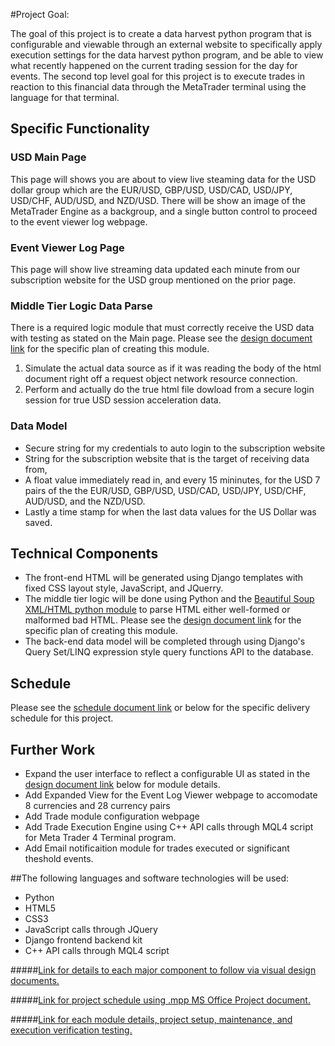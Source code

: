 #Project Goal:

The goal of this project is to create a data harvest python program that is configurable and viewable through
an external website to specifically apply execution settings for the data harvest python program, and be able
to view what recently happened on the current trading session for the day for events. The second top level goal
for this project is to execute trades in reaction to this financial data through the MetaTrader terminal using the
language for that terminal.

## Specific Functionality

### USD Main Page
This page will shows you are about to view live steaming data for the USD dollar group which are the EUR/USD,
GBP/USD, USD/CAD, USD/JPY, USD/CHF, AUD/USD, and NZD/USD.
There will be show an image of the MetaTrader Engine as a backgroup, and a single button control to proceed to
the event viewer log webpage.

### Event Viewer Log Page
This page will show live streaming data updated each minute from our subscription website for the USD group mentioned
on the prior page.

### Middle Tier Logic Data Parse
There is a required logic module that must correctly receive the USD data with testing as stated on the Main page.
Please see the [design document link](https://github.com/mklump/codeguild_finalproject_fxalarm/blob/master/Design_Docs/FX%20Alarm%20Project%20Scope.pdf) for the specific plan of creating this module.

1. Simulate the actual data source as if it was reading the body of the html document right off a request object network resource connection.
2. Perform and actually do the true html file dowload from a secure login session for true USD session acceleration data.

### Data Model
* Secure string for my credentials to auto login to the subscription website
* String for the subscription website that is the target of receiving data from,
* A float value immediately read in, and every 15 mininutes, for the USD 7 pairs of the the EUR/USD, GBP/USD, USD/CAD, USD/JPY,
USD/CHF, AUD/USD, and the NZD/USD.
* Lastly a time stamp for when the last data values for the US Dollar was saved.

## Technical Components
* The front-end HTML will be generated using Django templates with fixed CSS layout style, JavaScript, and JQuerry.
* The middle tier logic will be done using Python and the [Beautiful Soup XML/HTML python module](https://www.crummy.com/software/BeautifulSoup/bs4/doc/) to parse HTML either well-formed or
malformed bad HTML. Please see the [design document link](https://github.com/mklump/codeguild_finalproject_fxalarm/blob/master/Design_Docs/FX%20Alarm%20Project%20Scope.pdf) for the specific plan of creating this module.
* The back-end data model will be completed through using Django's Query Set/LINQ expression style query functions API to the
database.

## Schedule
Please see the [schedule document link](https://github.com/mklump/codeguild_finalproject_fxalarm/blob/master/Design_Docs/FXAlarm_Timeline_Proposal.pdf) or below for the specific delivery schedule for this project.

## Further Work
* Expand the user interface to reflect a configurable UI as stated in the [design document link](https://github.com/mklump/codeguild_finalproject_fxalarm/blob/master/Design_Docs/FX%20Alarm%20Project%20Scope.pdf) below for module details.
* Add Expanded View for the Event Log Viewer webpage to accomodate 8 currencies and 28 currency pairs
* Add Trade module configuration webpage
* Add Trade Execution Engine using C++ API calls through MQL4 script for Meta Trader 4 Terminal program.
* Add Email notificaition module for trades executed or significant theshold events.

##The following languages and software technologies will be used:
* Python
* HTML5
* CSS3
* JavaScript calls through JQuery
* Django frontend backend kit
* C++ API calls through MQL4 script

#####[Link for details to each major component to follow via visual design documents.](https://github.com/mklump/codeguild_finalproject_fxalarm/blob/master/Design_Docs/FX%20Alarm%20Project%20Scope.pdf)

#####[Link for project schedule using .mpp MS Office Project document.](https://github.com/mklump/codeguild_finalproject_fxalarm/blob/master/Design_Docs/FXAlarm_Timeline_Proposal.pdf)

#####[Link for each module details, project setup, maintenance, and execution verification testing.](https://github.com/mklump/codeguild_finalproject_fxalarm/blob/master/Design_Docs/FX%20Alarm%20Project%20Scope.pdf)